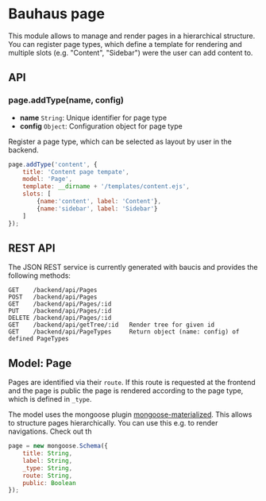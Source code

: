 # Bauhaus page

This module allows to manage and render pages in a hierarchical structure. You can register page types, which define a template for rendering and multiple slots (e.g. "Content", "Sidebar") were the user can add content to.

## API

### page.addType(name, config)

* **name** `String`: Unique identifier for page type
* **config** `Object`: Configuration object for page type

Register a page type, which can be selected as layout by user in the backend.

```javascript
page.addType('content', {
    title: 'Content page tempate',
    model: 'Page',
    template: __dirname + '/templates/content.ejs',
    slots: [
        {name:'content', label: 'Content'},
        {name:'sidebar', label: 'Sidebar'}
    ]
});
```

## REST API

The JSON REST service is currently generated with baucis and provides the following methods:

```
GET    /backend/api/Pages        
POST   /backend/api/Pages
GET    /backend/api/Pages/:id
PUT    /backend/api/Pages/:id
DELETE /backend/api/Pages/:id
GET    /backend/api/getTree/:id   Render tree for given id
GET    /backend/api/PageTypes     Return object (name: config) of defined PageTypes
```

## Model: Page

Pages are identified via their `route`. If this route is requested at the frontend and the page is public the page is rendered according to the page type, which is defined in `_type`.

The model uses the mongoose plugin [mongoose-materialized](https://github.com/janez89/mongoose-materialized). This allows to structure pages hierarchically. You can use this e.g. to render navigations. Check out th

```javascript
page = new mongoose.Schema({
    title: String,
    label: String,
    _type: String,
    route: String,
    public: Boolean
});
```